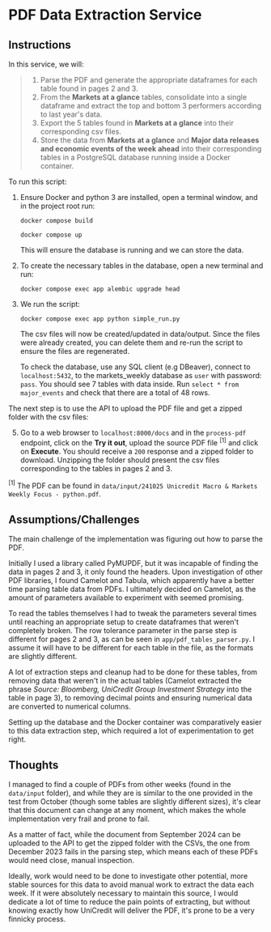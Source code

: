 # PDF Data Extraction Service

## Instructions

In this service, we will:

>1. Parse the PDF and generate the appropriate dataframes for each table found in pages 2 and 3.
>2. From the **Markets at a glance** tables, consolidate into a single dataframe and extract the top and bottom 3 performers according to last year's data.
>3. Export the 5 tables found in **Markets at a glance** into their corresponding csv files.
>4. Store the data from **Markets at a glance** and **Major data releases and economic events of the week ahead** into their corresponding tables in a PostgreSQL database running inside a Docker container.

To run this script:

1. Ensure Docker and python 3 are installed, open a terminal window, and in the project root run:

    `docker compose build`

    `docker compose up`

    This will ensure the database is running and we can store the data.


3. To create the necessary tables in the database, open a new terminal and run:

    `docker compose exec app alembic upgrade head`

4. We run the script:

    `docker compose exec app python simple_run.py`

    The csv files will now be created/updated in data/output. Since the files were already created, you can delete them and re-run the script to ensure the files are regenerated.
    
    To check the database, use any SQL client (e.g DBeaver), connect to `localhost:5432`, to the markets_weekly database as `user` with password: `pass`. You should see 7 tables with data inside. Run `select * from major_events` and check that there are a total of 48 rows.

The next step is to use the API to upload the PDF file and get a zipped folder with the csv files:

5. Go to a web browser to `localhost:8000/docs` and in the `process-pdf` endpoint, click on the **Try it out**, upload the source PDF file $^{[1]}$
 and click on **Execute**. You should receive a `200` response and a zipped folder to download. Unzipping the folder should present the csv files corresponding to the tables in pages 2 and 3.

$^{[1]}$ The PDF can be found in `data/input/241025 Unicredit Macro & Markets Weekly Focus - python.pdf`.

## Assumptions/Challenges

The main challenge of the implementation was figuring out how to parse the PDF.

Initially I used a library called PyMUPDF, but it was incapable of finding the data in pages 2 and 3, it only found the headers. Upon investigation of other PDF libraries, I found Camelot and Tabula, which apparently have a better time parsing table data from PDFs. I ultimately decided on Camelot, as the amount of parameters available to experiment with seemed promising.

To read the tables themselves I had to tweak the parameters several times until reaching an appropriate setup to create dataframes that weren't completely broken. The row tolerance parameter in the parse step is different for pages 2 and 3, as can be seen in `app/pdf_tables_parser.py`. I assume it will have to be different for each table in the file, as the formats are slightly different.

A lot of extraction steps and cleanup had to be done for these tables, from removing data that weren't in the actual tables (Camelot extracted the phrase *Source: Bloomberg, UniCredit Group Investment Strategy* into the table in page 3), to removing decimal points and ensuring numerical data are converted to numerical columns.

Setting up the database and the Docker container was comparatively easier to this data extraction step, which required a lot of experimentation to get right.

## Thoughts

I managed to find a couple of PDFs from other weeks (found in the `data/input` folder), and while they are is similar to the one provided in the test from October (though some tables are slightly different sizes), it's clear that this document can change at any moment, which makes the whole implementation very frail and prone to fail. 

As a matter of fact, while the document from September 2024 can be uploaded to the API to get the zipped folder with the CSVs, the one from December 2023 fails in the parsing step, which means each of these PDFs would need close, manual inspection.

Ideally, work would need to be done to investigate other potential, more stable sources for this data to avoid manual work to extract the data each week. If it were absolutely necessary to maintain this source, I would dedicate a lot of time to reduce the pain points of extracting, but without knowing exactly how UniCredit will deliver the PDF, it's prone to be a very finnicky process.
